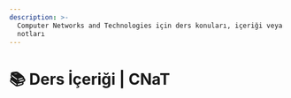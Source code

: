 ```yaml
---
description: >-
  Computer Networks and Technologies için ders konuları, içeriği veya
  notları
---
```


# 📚 Ders İçeriği \| CNaT
